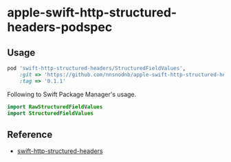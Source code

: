 # apple-swift-http-structured-headers-podspec

## Usage

```ruby
pod 'swift-http-structured-headers/StructuredFieldValues',
    :git => 'https://github.com/nnsnodnb/apple-swift-http-structured-headers-podspec.git',
    :tag => '0.1.1'
```

Following to Swift Package Manager's usage.

```swift
import RawStructuredFieldValues
import StructuredFieldValues
```

## Reference

- [swift-http-structured-headers](https://github.com/apple/swift-http-structured-headers)
